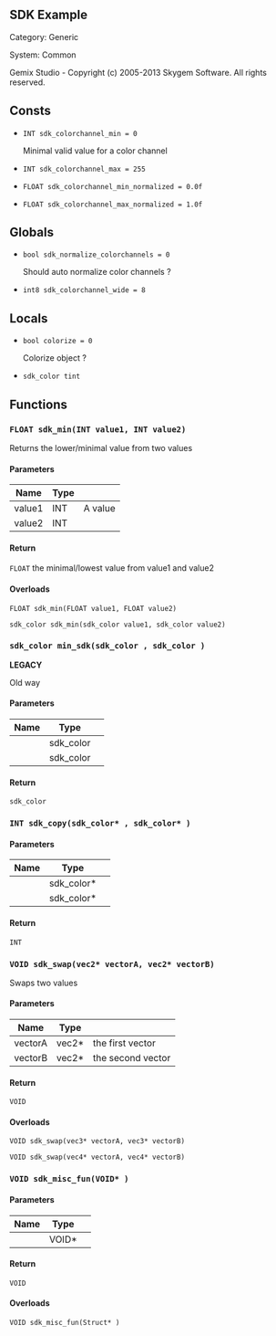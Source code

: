SDK Example
-----------

Category: Generic

System: Common



Gemix Studio - Copyright (c) 2005-2013 Skygem Software. All rights reserved.
 

## Consts

 * `INT sdk_colorchannel_min = 0`
	
	Minimal valid value for a color channel
	
 * `INT sdk_colorchannel_max = 255`
 * `FLOAT sdk_colorchannel_min_normalized = 0.0f`
 * `FLOAT sdk_colorchannel_max_normalized = 1.0f`


## Globals

 * `bool sdk_normalize_colorchannels = 0`
	
	 Should auto normalize color channels ? 
	
 * `int8 sdk_colorchannel_wide = 8`


## Locals

 * `bool colorize = 0`
	
	 Colorize object ? 
	
 * `sdk_color tint`


## Functions

### `FLOAT sdk_min(INT value1, INT value2)`


Returns the lower/minimal value from two values



#### Parameters

| Name              | Type        |                                      |
|-------------------|-------------|--------------------------------------|
| value1            | INT         | A value                              |
| value2            | INT         |                                      |

#### Return

`FLOAT` the minimal/lowest value from value1 and value2

#### Overloads

```gemix
FLOAT sdk_min(FLOAT value1, FLOAT value2)
```
```gemix
sdk_color sdk_min(sdk_color value1, sdk_color value2)
```


### `sdk_color min_sdk(sdk_color , sdk_color )`

**LEGACY**

Old way

#### Parameters

| Name              | Type        |                                      |
|-------------------|-------------|--------------------------------------|
|                   | sdk_color   |                                      |
|                   | sdk_color   |                                      |

#### Return

`sdk_color`



### `INT sdk_copy(sdk_color* , sdk_color* )`

#### Parameters

| Name              | Type        |                                      |
|-------------------|-------------|--------------------------------------|
|                   | sdk_color*  |                                      |
|                   | sdk_color*  |                                      |

#### Return

`INT`



### `VOID sdk_swap(vec2* vectorA, vec2* vectorB)`


Swaps two values


#### Parameters

| Name              | Type        |                                      |
|-------------------|-------------|--------------------------------------|
| vectorA           | vec2*       | the first vector                     |
| vectorB           | vec2*       | the second vector                    |

#### Return

`VOID`

#### Overloads

```gemix
VOID sdk_swap(vec3* vectorA, vec3* vectorB)
```
```gemix
VOID sdk_swap(vec4* vectorA, vec4* vectorB)
```


### `VOID sdk_misc_fun(VOID* )`

#### Parameters

| Name              | Type        |                                      |
|-------------------|-------------|--------------------------------------|
|                   | VOID*       |                                      |

#### Return

`VOID`

#### Overloads

```gemix
VOID sdk_misc_fun(Struct* )
```


